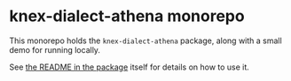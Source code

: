 # knex-dialect-athena monorepo

This monorepo holds the `knex-dialect-athena` package, along with a small demo for running locally.

See [the README in the package](https://github.com/ej-shafran/knex-dialect-athena/blob/main/packages/knex-dialect-athena/README.md) itself for details on how to use it.
